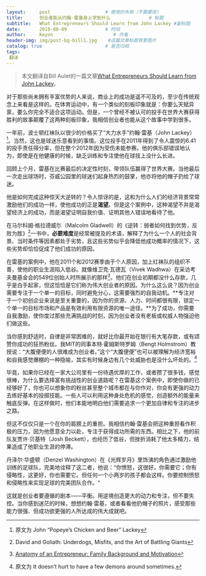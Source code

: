 ```yaml
---
layout:     post                    # 使用的布局（不需要改）
title:      创业者能从约翰·雷基身上学到什么              # 标题 
subtitle:   What Entrepreneurs Should Learn from John Lackey #副标题
date:       2018-08-09              # 时间
author:     Keyon                      # 作者
header-img: img/post-bg-bill1.jpg    #这篇文章标题背景图片
catalog: true                       # 是否归档
tags:
 翻译
---
```


> 本文翻译自Bill Aulet的一篇文章[What Entrepreneurs Should Learn from John Lackey](https://www.xconomy.com/boston/2013/11/25/entrepreneurs-learn-john-lackey/)。

对于那些尚未拥有丰富优势的人来说，商业上的成功是遥不可及的，至少在传统观念上来看是这样的。在体育运动中，有一个类似的刻板印象就是：你要么天赋异禀，要么你完全不适合这项运动。但是，一个曾经不被认可的投手在世界大赛获得胜利的故事颠覆了这两种刻板印象，我相信创业者也能从这个故事中学到很多。

一年前，波士顿红袜队以很少的价格买了“大力水手”约翰·雷基（John Lackey）[^1]。当然，这也是球迷乐意看到的事情。这位投手在2011年得到了令人震惊的6.41的投手责任得分率，但在整个2012年因为受伤未能参赛。他的俱乐部错误地认为，即使是在他健康的时候，缺乏训练和专注使他在球技上没什么长进。

[^1]: 原文为 John “Popeye’s Chicken and Beer” Lackey

回顾上个月，雷基在比赛最后的决定性时刻，带领队伍赢得了世界大赛。当他最后一次走出球场时，芬威公园里的球迷们起身热烈的鼓掌，他亦将他的帽子扔给了球迷。

他是如何完成这种惊天大逆转的？令人惊讶的是，这和为什么人们的经济背景常常激励他们的成功一样，使他成功的正是**渴望**。但是这个案例中，这种渴望不并是渴望经济上的成功，而是渴望证明自我价值、证明其他人错误地看待了他。

在马尔科姆·格拉德威尓（Malcolm Gladwell）的《逆转：弱者如何找到优势，反败为胜》[^2]一书中，**必要难度**是经常被提及的术语，解释了为什么一个人的社会背景、当时条件等因素都处于劣势，且这些劣势似乎会降低他成功概率的情况下，这些劣势却恰恰促成了他们成功的原因。

[^2]: David and Goliath: Underdogs, Misfits, and the Art of Battling Giants

在雷基的案例中，他在2011个和2012赛季由于个人原因，加上红袜队的组织不善，使他的职业生涯陷入低谷。就像维卫克·瓦德瓦（Vivek Wadhwa）在采访考夫曼基金会的549位创始人时所展示的那样[^3]，他们在创业初期都没什么存款，几乎是白手起家，但这恰恰是它们称为伟大创业者的原因。为什么这么说？因为创业需要专注于一个单一的目标，同时避免分心，这需要强烈的自我动机。**专注对于一个初创企业来说是至关重要的，因为你的资源、人力、时间都很有限，锁定一个单一的目标市场和产品是有效利用有限资源的唯一途径。**为了成功，你需要自我激励，使你度过那些充满挑战的时刻，因为创业者没有老板或权威人物强迫他们做这些。

[^3]: [Anatomy of an Entrepreneur: Family Background and Motivation](https://papers.ssrn.com/sol3/papers.cfm?abstract_id=1431263)

当你感到舒适时，自律是非常困难的，就好比你最开始在银行有大笔存款，或有颂赞你成功的狂热粉丝。我MIT的同事本特·霍姆斯特罗姆（Bengt Holmstrom）教授说：“大腹便便的人很难成为创业者。”这个“大腹便便”也可以被理解为经济宽裕和自我感觉爆棚的一种隐喻，其实有时候身边有几个处威胁也是没什么坏处的。[^4]

[^4]: 原文为 It doesn’t hurt to have a few demons around sometimes.

毕竟，如果你已经在一家大公司里有一份待遇优厚的工作，或者攒了很多钱，感觉很棒，为什么要选择富有挑战性的创业道路呢？在雷基这个案例中，即使你做的已经够好了，你也可以想象你的粉丝甚至整个城市都在与你作对，你会有更强的动力去练好基本的投掷技能。一些人可以利用这种身处危机的感觉，创造额外的能量来触底反弹。在这样做时，他们本能地明白他们需要追求一个更加自律和专注的进步之路。

但这不仅仅只是一个在你的肩膀上的重担。我相信约翰·雷基会把这种重担看作积极的压力，因为他愿意全力以赴，专注于获得成功所需的东西。相比之下，他的前队友贾许·贝基特（Josh Beckett），也经历了低谷，但挫折消耗了他太多精力，结果造成了他职业生涯的停滞。

丹泽尔·华盛顿（Denzel Washington）在《光辉岁月》里饰演的角色通过激励他训练的足球队，完美地诠释了这二者，他说：“你愤怒，这很好，你需要它；你有侵略性，这更好，你也需要它。但任何一个小两岁的孩子都会这样。你要控制愤怒和侵略性来实现足球的完美团队合作。“

这就是创业者要遵循的剧本——平衡。用逆境创造更大的动力和专注，但不要失控。当你感到迷茫的时候，想想约翰·雷基，或者看看他扔帽子的照片，感受那些能力很强、但成功欲更强的人所达成的伟大成就吧。